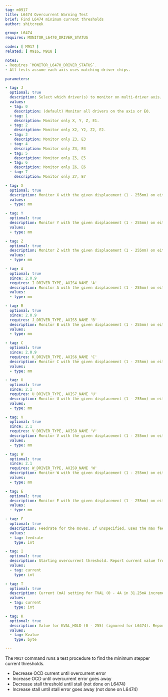 ```yaml
---
tag: m0917
title: L6474 Overcurrent Warning Test
brief: Find L6474 minimum current thresholds
author: shitcreek

group: L6474
requires: MONITOR_L6470_DRIVER_STATUS

codes: [ M917 ]
related: [ M916, M918 ]

notes:
- Requires `MONITOR_L6470_DRIVER_STATUS`.
- All tests assume each axis uses matching driver chips.

parameters:

- tag: J
  optional: true
  description: Select which driver(s) to monitor on multi-driver axis.
  values:
  - tag: 0
    description: (default) Monitor all drivers on the axis or E0.
  - tag: 1
    description: Monitor only X, Y, Z, E1.
  - tag: 2
    description: Monitor only X2, Y2, Z2, E2.
  - tag: 3
    description: Monitor only Z3, E3
  - tag: 4
    description: Monitor only Z4, E4
  - tag: 5
    description: Monitor only Z5, E5
  - tag: 6
    description: Monitor only Z6, E6
  - tag: 7
    description: Monitor only Z7, E7

- tag: X
  optional: true
  description: Monitor X with the given displacement (1 - 255mm) on either side of the current position.
  values:
  - type: mm

- tag: Y
  optional: true
  description: Monitor Y with the given displacement (1 - 255mm) on either side of the current position.
  values:
  - type: mm

- tag: Z
  optional: true
  description: Monitor Z with the given displacement (1 - 255mm) on either side of the current position.
  values:
  - type: mm

- tag: A
  optional: true
  since: 2.0.9
  requires: I_DRIVER_TYPE, AXIS4_NAME 'A'
  description: Monitor A with the given displacement (1 - 255mm) on either side of the current position.
  values:
  - type: mm

- tag: B
  optional: true
  since: 2.0.9
  requires: J_DRIVER_TYPE, AXIS5_NAME 'B'
  description: Monitor B with the given displacement (1 - 255mm) on either side of the current position.
  values:
  - type: mm

- tag: C
  optional: true
  since: 2.0.9
  requires: K_DRIVER_TYPE, AXIS6_NAME 'C'
  description: Monitor C with the given displacement (1 - 255mm) on either side of the current position.
  values:
  - type: mm

- tag: U
  optional: true
  since: 2.1
  requires: U_DRIVER_TYPE, AXIS7_NAME 'U'
  description: Monitor U with the given displacement (1 - 255mm) on either side of the current position.
  values:
  - type: mm

- tag: V
  optional: true
  since: 2.1
  requires: V_DRIVER_TYPE, AXIS8_NAME 'V'
  description: Monitor V with the given displacement (1 - 255mm) on either side of the current position.
  values:
  - type: mm

- tag: W
  optional: true
  since: 2.1
  requires: W_DRIVER_TYPE, AXIS9_NAME 'W'
  description: Monitor W with the given displacement (1 - 255mm) on either side of the current position.
  values:
  - type: mm

- tag: E
  optional: true
  description: Monitor E with the given displacement (1 - 255mm) on either side of the current position.
  values:
  - type: mm

- tag: F
  optional: true
  description: Feedrate for the moves. If unspecified, uses the max feedrate.
  values:
  - tag: feedrate
    type: int

- tag: I
  optional: true
  description: Starting overcurrent threshold. Report current value from driver if not specified. If there are multiple drivers on the axis then all will be set the same.
  values:
  - tag: current
    type: int

- tag: T
  optional: true
  description: Current (mA) setting for TVAL (0 - 4A in 31.25mA increments, rounds down) - L6474 only. Report current value from driver if not specified.
  values:
  - tag: current
    type: int

- tag: K
  optional: true
  description: Value for KVAL_HOLD (0 - 255) (ignored for L6474). Report current value from driver if not specified
  values:
  - tag: Kvalue
    type: byte

---
```


The `M917` command runs a test procedure to find the minimum stepper current thresholds.
- Decrease OCD current until overcurrent error
- Increase OCD until overcurrent error goes away
- Decrease stall threshold until stall (not done on L6474)
- Increase stall until stall error goes away (not done on L6474)
